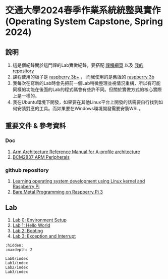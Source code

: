 # 交通大學2024春季作業系統統整與實作 (Operating System Capstone, Spring 2024)

## 說明

1. 這是個紀錄關於這門課的Lab實做紀錄，要搭配 [課程網頁](https://nycu-caslab.github.io/OSC2024/index.html) 以及 [我的repository](https://github.com/gama79530/NYCU_2024_Operating_System_Capstone)
2. 課程使用的板子是 [raspberry 3b+](https://piepie.com.tw/19429/raspberry-pi-3-model-b-plus) ， 而我使用的是舊版的 [raspberry 3b](https://piepie.com.tw/10684/raspberry-pi-3-model-b)
3. 我每次在寫新的Lab時會先把前一個Lab稍微整理並視情況重構，所以有可能同樣的功能在後面的Lab的程式碼會有些許不同。但關於實做方式的核心實際上是一樣的。
4. 我在Ubuntu環境下開發，如果要在其他Linux平台上開發的話需要自行找到如何安裝對應的工具。而如果要在Windows環境開發需要安裝WSL。

## 重要文件 & 參考資料

### Doc

1. [Arm Architecture Reference Manual for A-profile architecture](https://developer.arm.com/documentation/ddi0487/latest/)
2. [BCM2837 ARM Peripherals](https://cs140e.sergio.bz/docs/BCM2837-ARM-Peripherals.pdf)

### github repository

1. [Learning operating system development using Linux kernel and Raspberry Pi](https://github.com/s-matyukevich/raspberry-pi-os)
2. [Bare Metal Programming on Raspberry Pi 3](https://github.com/bztsrc/raspi3-tutorial)

## Lab

1. [Lab 0: Environment Setup](Lab0/index.md)
2. [Lab 1: Hello World](Lab1/index.md)
3. [Lab 2: Booting](Lab2/index.md)
4. [Lab 3: Exception and Interrupt](Lab3/index.md)

```{toctree}
:hidden:
:maxdepth: 2

Lab0/index
Lab1/index
Lab2/index
Lab3/index
```
